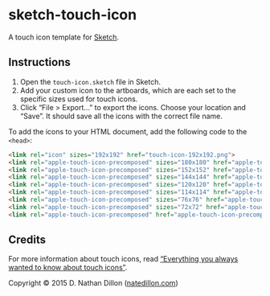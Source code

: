# sketch-touch-icon

A touch icon template for [Sketch](http://bohemiancoding.com/sketch/).

## Instructions

1. Open the `touch-icon.sketch` file in Sketch.
1. Add your custom icon to the artboards, which are each set to the specific sizes used for touch icons.
1. Click “File > Export…” to export the icons. Choose your location and “Save”. It should save all the icons with the correct file name.

To add the icons to your HTML document, add the following code to the `<head>`:

```html
<link rel="icon" sizes="192x192" href="touch-icon-192x192.png">
<link rel="apple-touch-icon-precomposed" sizes="180x180" href="apple-touch-icon-180x180-precomposed.png">
<link rel="apple-touch-icon-precomposed" sizes="152x152" href="apple-touch-icon-152x152-precomposed.png">
<link rel="apple-touch-icon-precomposed" sizes="144x144" href="apple-touch-icon-144x144-precomposed.png">
<link rel="apple-touch-icon-precomposed" sizes="120x120" href="apple-touch-icon-120x120-precomposed.png">
<link rel="apple-touch-icon-precomposed" sizes="114x114" href="apple-touch-icon-114x114-precomposed.png">
<link rel="apple-touch-icon-precomposed" sizes="76x76" href="apple-touch-icon-76x76-precomposed.png">
<link rel="apple-touch-icon-precomposed" sizes="72x72" href="apple-touch-icon-72x72-precomposed.png">
<link rel="apple-touch-icon-precomposed" href="apple-touch-icon-precomposed.png">
```

## Credits

For more information about touch icons, read [“Everything you always wanted to know about touch icons”](https://mathiasbynens.be/notes/touch-icons).

Copyright © 2015 D. Nathan Dillon ([natedillon.com](http://natedillon.com))
